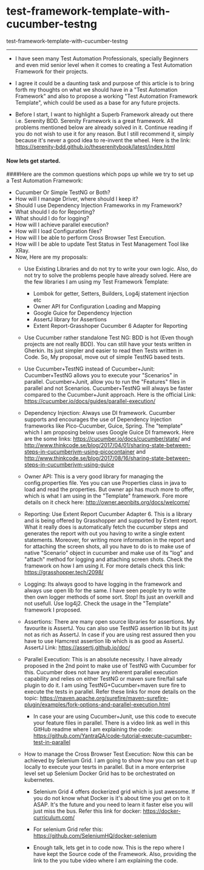 # test-framework-template-with-cucumber-testng
test-framework-template-with-cucumber-testng

----

* I have seen many Test Automation Professionals, specially Beginners and even mid senior level when it comes to creating a Test Automation Framework for their projects.

* I agree it could be a daunting task and purpose of this article is to bring forth my thoughts  on what we should have in a "Test Automation Framework" and also to propose a working "Test Automation Framework Template", which could be used as a base for any future projects.

* Before I start, I want to highlight a Superb Framework already out there i.e. Serenity BDD. Serenity Framework is a great framework. All problems mentioned below are already solved in it. Continue reading if you do not wish to use it for any reason. But I still recommend it, simply because it's never a good idea to re-invent the wheel. Here is the link: https://serenity-bdd.github.io/theserenitybook/latest/index.html

#### Now lets get started.

####Here are the common questions which pops up while we try to set up a Test Automation Framework:

* Cucumber Or Simple TestNG or Both?
* How will I manage Driver, where should I keep it?
* Should I use Dependency Injection Frameworks in my Framework?
* What should I do for Reporting?
* What should I do for logging?
* How will I achieve parallel execution?
* How will I load Configuration files?
* How will I be able to perform Cross Browser Test Execution.
* How will I be able to update Test Status in Test Management Tool like XRay.
* Now, Here are my proposals:
  * Use Existing Libraries and do not try to write your own logic. Also, do not try to solve the problems people have already solved. Here are the few libraries I am using my Test Framework Template:
    * Lombok for getter, Setters, Builders, Log4j statement injection etc
    * Owner API for Configuration Loading and Mapping
    * Google Guice for Dependency Injection
    * AssertJ library for Assertions
    * Extent Report-Grasshoper Cucumber 6 Adapter for Reporting
  * Use Cucumber rather standalone Test NG: BDD is hot (Even though projects are not really BDD). You can still have your tests written in Gherkin. Its just simpler and easier to read then Tests written in Code. So, My proposal, move out of simple TestNG based tests.

  * Use Cucumber+TestNG instead of Cucumber+Junit: Cucumber+TestNG allows you to execute your "Scenarios" in parallel. Cucumber+Junit, allow you to run the "Features" files in parallel and not Scenarios. Cucumber+TestNG will always be faster compared to the Cucumber+Junit approach. Here is the official Link: https://cucumber.io/docs/guides/parallel-execution/
  * Dependency Injection: Always use DI framework. Cucumber supports and encourages the use of Dependency Injection frameworks like Pico-Cucumber, Guice, Spring. The "template" which I am proposing below uses Google Guice DI framework. Here are the some links: https://cucumber.io/docs/cucumber/state/ and http://www.thinkcode.se/blog/2017/04/01/sharing-state-between-steps-in-cucumberjvm-using-picocontainer  and http://www.thinkcode.se/blog/2017/08/16/sharing-state-between-steps-in-cucumberjvm-using-guice
  * Owner API: This is a very good library for managing the config.properties file. Yes you can use Properties class in java to load and read the properties. But owner api has much more to offer, which is what I am using in the "Template" framework. Fore more details on it check here: http://owner.aeonbits.org/docs/welcome/

  * Reporting: Use Extent Report Cucumber Adapter 6. This is a library and is being offered by Grasshopper and supported by Extent report. What it really does is automatically fetch the cucumber steps and generates the report with out you having to write a single extent statements. Moreover, for writing more information in the report and for attaching the screen shots, all you have to do is to make use of native "Scenario" object in cucumber and make use of its "log" and "attach" method for logging and attaching screen shots. Check the framework on how I am using it. For more details check this link: https://grasshopper.tech/2098/
  * Logging: Its always good to have logging in the framework and always use open lib for the same. I have seen people try to write then own logger methods of some sort. Stop! Its just an overkill and not usefull. Use log4j2. Check the usage in the "Template" framework I proposed.
  * Assertions: There are many open source libraries for assertions. My favourite is AssertJ. You can also use TestNG assertion lib but its just not as rich as AssertJ. In case if you are using rest assured then you have to use Hamcrest assertion lib which is as good as AssertJ. AssertJ Link: https://assertj.github.io/doc/
  * Parallel Execution: This is an absolute necessity. I have already proposed in the 2nd point to make use of TestNG with Cucumber for this. Cucumber does not have any inherent parallel execution capability and relies on either TestNG or maven sure fire/fail safe plugin to do it. I am using TestNG+Cucumber+maven sure fire to execute the tests in parallel. Refer these links for more details on the topic: https://maven.apache.org/surefire/maven-surefire-plugin/examples/fork-options-and-parallel-execution.html
    * In case your are using Cucumber+Junit, use this code to execute your feature files in parallel. There is a video link as well in this GitHub readme where I am explaining the code: https://github.com/YantraQA/code-tutorial-execute-cucumber-test-in-parallel

  * How to manage the Cross Browser Test Execution: Now this can be achieved by Selenium Grid. I am going to show how you can set it up locally to execute your tesrts in parallel. But in a more enterprise level set up Selenium Docker Grid has to be orchestrated on kubernetes.

    * Selenium Grid 4 offers dockerized grid which is just awesome. If you do not know what Docker is it's about time you get on to it ASAP. It's the future and you need to learn it faster else you will just miss the bus. Refer this link for docker: https://docker-curriculum.com/

    * For selenium Grid refer this: https://github.com/SeleniumHQ/docker-selenium

    * Enough talk, lets get in to code now. This is the repo where I have kept the Source code of the Framework. Also, providing the link to the you tube video where I am explaining the code.

